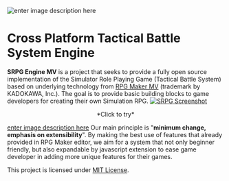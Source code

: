 ![enter image description here](https://i.postimg.cc/ZKcj2RG4/SRPG-Engine-MV.png)

# Cross Platform Tactical Battle System Engine

**SRPG Engine MV** is a project that seeks to provide a fully open source implementation of the Simulator Role Playing Game (Tactical Battle System) based on underlying technology from [RPG Maker MV](http://www.rpgmakerweb.com/products/programs/rpg-maker-mv) (trademark by KADOKAWA, Inc.). The goal is to provide basic building blocks to game developers for creating their own Simulation RPG.
[![SRPG Screenshot](https://i.postimg.cc/6phv4qZ8/SRPG-MV.jpg)](https://ryanbram.github.io/srpg_online)
<p align="center">*Click to try*</p>

[enter image description here](https://i.postimg.cc/6phv4qZ8/SRPG-MV.jpg)
Our main principle is "**minimum change, emphasis on extensibility**". By making the best use of features that already provided in RPG Maker editor, we aim for a system that not only beginner friendly, but also expandable by javascript extension to ease game developer in adding more unique features for their games.

This project is licensed under [MIT License](https://opensource.org/licenses/MIT).
